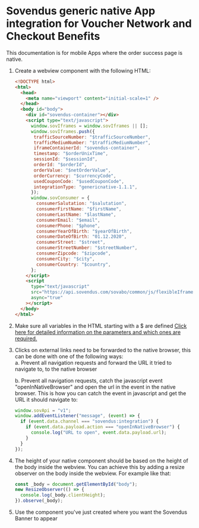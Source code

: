 # Sovendus generic native App integration for Voucher Network and Checkout Benefits

This documentation is for mobile Apps where the order success page is native.

1. Create a webview component with the following HTML:
   ```html
   <!DOCTYPE html>
   <html>
     <head>
       <meta name="viewport" content="initial-scale=1" />
     </head>
     <body id="body">
       <div id="sovendus-container"></div>
       <script type="text/javascript">
         window.sovIframes = window.sovIframes || [];
         window.sovIframes.push({
          trafficSourceNumber: "$trafficSourceNumber",
          trafficMediumNumber: "$trafficMediumNumber",
          iframeContainerId: "sovendus-container",
          timestamp: "$orderUnixTime",
          sessionId: "$sessionId",
          orderId: "$orderId",
          orderValue: "$netOrderValue",
          orderCurrency: "$currencyCode",
          usedCouponCode: "$usedCouponCode",
          integrationType: "genericnative-1.1.1",
         });
         window.sovConsumer = {
           consumerSalutation: "$salutation",
           consumerFirstName: "$firstName",
           consumerLastName: "$lastName",
           consumerEmail: "$email",
           consumerPhone: "$phone",
           consumerYearOfBirth: "$yearOfBirth",
           consumerDateOfBirth: "01.12.2020",
           consumerStreet: "$street",
           consumerStreetNumber: "$streetNumber",
           consumerZipcode: "$zipcode",
           consumerCity: "$city",
           consumerCountry: "$country",
         };
       </script>
       <script
         type="text/javascript"
         src="https://api.sovendus.com/sovabo/common/js/flexibleIframe.js"
         async="true"
       ></script>
     </body>
   </html>
   ```
2. Make sure all variables in the HTML starting with a $ are defined
[Click here for detailed information on the parameters and which ones are required.](https://developer-hub.sovendus.com/Voucher-Network-Checkout-Benefits/Parameter)

4. Clicks on external links need to be forwarded to the native browser, this can be done with one of the following ways:\
   a. Prevent all navigation requests and forward the URL it tried to navigate to, to the native browser

   b. Prevent all navigation requests, catch the javascript event "openInNativeBrowser" and open the url in the event in the native browser. This is how you can catch the event in javascript and get the URL it should navigate to:

   ```javascript
   window.sovApi = "v1";
   window.addEventListener("message", (event) => {
     if (event.data.channel === "sovendus:integration") {
       if (event.data.payload.action === "openInNativeBrowser") {
         console.log("URL to open", event.data.payload.url);
       }
     }
   });
   ```

5. The height of your native component should be based on the height of the body inside the webview. You can achieve this by adding a resize observer on the body inside the webview. For example like that:
   ```javascript
   const _body = document.getElementById("body");
   new ResizeObserver(() => {
     console.log(_body.clientHeight);
   }).observe(_body);
   ```
6. Use the component you've just created where you want the Sovendus Banner to appear
